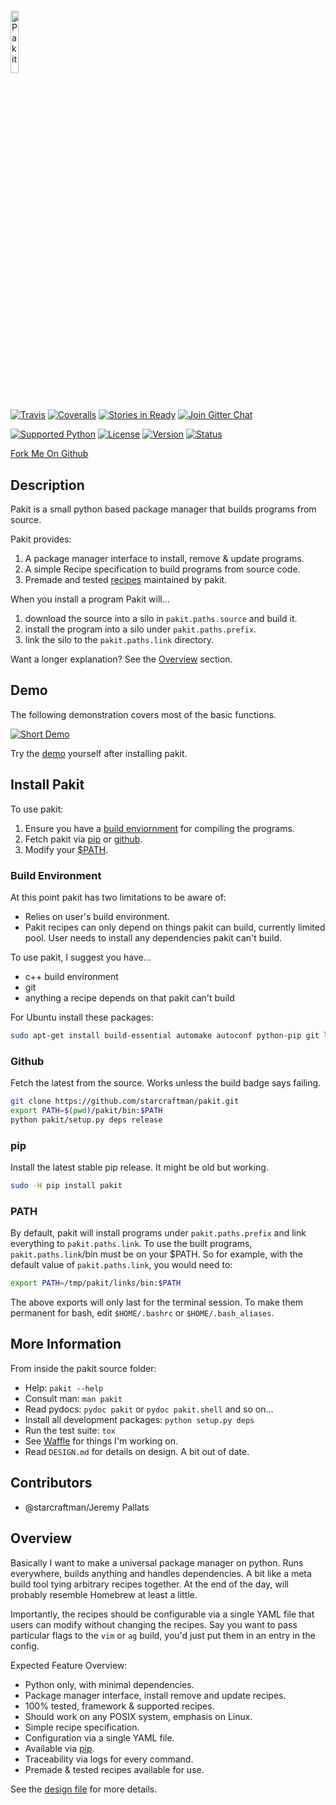 # <a href="https://github.com/pakit">
  <img alt="Pakit" src="http://pakit.github.io/images/pakit-logo.png" width="16%" />
  </a>

[![Travis][TravisShield]][TravisDash]
[![Coveralls][CoverallsShield]][CoverallsDash]
[![Stories in Ready][WaffleShield]][WaffleDash]
[![Join Gitter Chat][GitterShield]][GitterRoom]

[![Supported Python][PyPythons]][PyPi]
[![License][PyLicense]][PyPi]
[![Version][PyVersion]][PyPi]
[![Status][PyStatus]][PyPi]

[Fork Me On Github](https://github.com/starcraftman/pakit)

## Description

Pakit is a small python based package manager that builds programs from source.

Pakit provides:

1. A package manager interface to install, remove & update programs.
1. A simple Recipe specification to build programs from source code.
1. Premade and tested [recipes][PakitRecipes] maintained by pakit.

When you install a program Pakit will...

1. download the source into a silo in `pakit.paths.source` and build it.
1. install the program into a silo under `pakit.paths.prefix`.
1. link the silo to the `pakit.paths.link` directory.

Want a longer explanation? See the [Overview][#overview] section.

## Demo

The following demonstration covers most of the basic functions.

[![Short Demo][DemoGif]][DemoText]

Try the [demo][DemoText] yourself after installing pakit.

## Install Pakit

To use pakit:

1. Ensure you have a [build enviornment][#build-env]  for compiling the programs.
1. Fetch pakit via [pip][#pip] or [github][#github].
1. Modify your [$PATH][#path].

### Build Environment

At this point pakit has two limitations to be aware of:

- Relies on user's build environment.
- Pakit recipes can only depend on things pakit can build, currently limited pool.
  User needs to install any dependencies pakit can't build.

To use pakit, I suggest you have...

- c++ build environment
- git
- anything a recipe depends on that pakit can't build

For Ubuntu install these packages:
```bash
sudo apt-get install build-essential automake autoconf python-pip git liblzma-dev libevent-dev ncurses-dev
```

### Github

Fetch the latest from the source. Works unless the build badge says failing.

```bash
git clone https://github.com/starcraftman/pakit.git
export PATH=$(pwd)/pakit/bin:$PATH
python pakit/setup.py deps release
```

### pip

Install the latest stable pip release. It might be old but working.

```bash
sudo -H pip install pakit
```

### PATH

By default, pakit will install programs under `pakit.paths.prefix`
 and link everything to `pakit.paths.link`.
To use the built programs, `pakit.paths.link`/bin must be on your $PATH.
So for example, with the default value of `pakit.paths.link`, you would need to:

```bash
export PATH=/tmp/pakit/links/bin:$PATH
```

The above exports will only last for the terminal session.
To make them permanent for bash, edit `$HOME/.bashrc` or `$HOME/.bash_aliases`.

## More Information

From inside the pakit source folder:

- Help: `pakit --help`
- Consult man: `man pakit`
- Read pydocs: `pydoc pakit` or `pydoc pakit.shell` and so on...
- Install all development packages: `python setup.py deps`
- Run the test suite: `tox`
- See [Waffle][WaffleDash] for things I'm working on.
- Read `DESIGN.md` for details on design. A bit out of date.

## Contributors

- @starcraftman/Jeremy Pallats

## Overview

Basically I want to make a universal package manager on python.
Runs everywhere, builds anything and handles dependencies.
A bit like a meta build tool tying arbitrary recipes together.
At the end of the day, will probably resemble Homebrew at least a little.

Importantly, the recipes should be configurable via a single YAML file
that users can modify without changing the recipes. Say you want to pass
particular flags to the `vim` or `ag` build, you'd just put them in an entry
in the config.

Expected Feature Overview:

- Python only, with minimal dependencies.
- Package manager interface, install remove and update recipes.
- 100% tested, framework & supported recipes.
- Should work on any POSIX system, emphasis on Linux.
- Simple recipe specification.
- Configuration via a single YAML file.
- Available via [pip][PyPi].
- Traceability via logs for every command.
- Premade & tested recipes available for use.

See the [design file][DESIGN.md] for more details.

<!-- Links -->
[TravisShield]: https://travis-ci.org/starcraftman/pakit.svg?branch=master
[TravisDash]: https://travis-ci.org/starcraftman/pakit
[CoverallsShield]: https://coveralls.io/repos/starcraftman/pakit/badge.svg?branch=master&service=github
[CoverallsDash]: https://coveralls.io/github/starcraftman/pakit
[WaffleShield]: https://badge.waffle.io/starcraftman/pakit.svg?label=ready&title=Ready
[WaffleDash]: http://waffle.io/starcraftman/pakit
[GitterShield]: https://badges.gitter.im/Join%20Chat.svg
[GitterRoom]: https://gitter.im/starcraftman/pakit?utm_source=badge&utm_medium=badge&utm_campaign=pr-badge&utm_content=badge

[PyPythons]: https://img.shields.io/pypi/pyversions/pakit.svg
[PyLicense]: https://img.shields.io/pypi/l/pakit.svg
[PyVersion]: https://img.shields.io/pypi/v/pakit.svg
[PyStatus]: https://img.shields.io/pypi/status/pakit.svg

[DemoGif]: https://github.com/pakit/demo/raw/master/demo.gif
[DemoText]: https://github.com/starcraftman/pakit/blob/master/DEMO.md#demo
[PakitRecipes]: https://github.com/pakit/base_recipes
[PyPi]: https://pypi.python.org/pypi/pakit
[DESIGN.md]: https://github.com/starcraftman/pakit/blob/master/DESIGN.md

[#overview]: https://github.com/starcraftman/pakit#overview
[#build-env]: https://github.com/starcraftman/pakit#build-environment
[#pip]: https://github.com/starcraftman/pakit#pip
[#github]: https://github.com/starcraftman/pakit#github
[#path]: https://github.com/starcraftman/pakit#path
